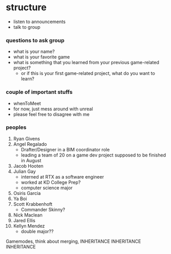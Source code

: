 # structure
- listen to announcements
- talk to group

### questions to ask group
- what is your name?
- what is your favorite game
- what is something that you learned from your previous game-related project?
  - or if this is your first game-related project, what do you want to learn?

### couple of important stuffs
- whenToMeet
- for now, just mess around with unreal
- please feel free to disagree with me

### peoples
1. Ryan Givens
2. Angel Regalado
    - Drafter/Designer in a BIM coordinator role
    - leading a team of 20 on a game dev project supposed to be finished in August
3. Jacob Hooten
4. Julian Gay
    - interned at RTX as a software engineer
    - worked at KD College Prep?
    - computer science major
5. Osiris Garcia
6. Ya Boi
7. Scott Krabbenhoft
    - Commander Skinny?
8. Nick Maclean
9.  Jared Ellis
10. Kellyn Mendez
    - double major??

Gamemodes, think about merging, INHERITANCE INHERITANCE INHERITANCE 